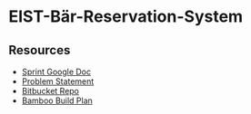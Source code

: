 # EIST-Bär-Reservation-System
## Resources 
- [Sprint Google Doc](https://docs.google.com/document/d/1KjzMl_7EBc-lUDIXAviVQMdyA0GNsaBXwXifkoZ8Bug)
- [Problem Statement](https://artemis.ase.in.tum.de/api/files/attachments/attachment-unit/1317/Problem_Statement_Reservation_System.pdf?access_token=eyJhbGciOiJIUzUxMiJ9.eyJzdWIiOiJnZTQydmFtIiwiZmlsZW5hbWUiOiJGSUxFX0RPV05MT0FEUHJvYmxlbV9TdGF0ZW1lbnRfUmVzZXJ2YXRpb25fU3lzdGVtLnBkZiIsImV4cCI6MTY1NTEwOTE2OX0.1RTQ0OU3fd5871HAkA3RU0crWPzj0yf8R04awSdtQ7bo3u1_qGLEOaNiF8bdQirs_CdcgZVbocTpS2pjYzd3NA)
- [Bitbucket Repo](https://bitbucket.ase.in.tum.de/projects/EIST22T02/repos/eist22t02-eistbr40/browse)
- [Bamboo Build Plan](https://bitbucket.ase.in.tum.de/projects/EIST22T02/repos/eist22t02-eistbr40/browse)
